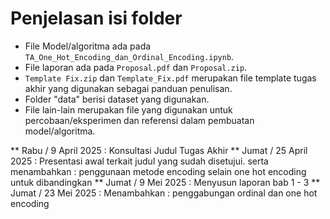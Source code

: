 # Penjelasan isi folder

* File Model/algoritma ada pada `TA_One_Hot_Encoding_dan_Ordinal_Encoding.ipynb`. 
* File laporan ada pada `Proposal.pdf` dan `Proposal.zip`.
* `Template Fix.zip` dan `Template_Fix.pdf` merupakan file template tugas akhir yang digunakan sebagai panduan penulisan.
* Folder "data" berisi dataset yang digunakan.
* File lain-lain merupakan file yang digunakan untuk percobaan/eksperimen dan referensi dalam pembuatan model/algoritma.


** Rabu / 9 April 2025 :
Konsultasi Judul Tugas Akhir
** Jumat / 25 April 2025 :
Presentasi awal terkait judul yang sudah disetujui. serta menambahkan : penggunaan metode encoding selain one hot encoding untuk dibandingkan
** Jumat / 9 Mei 2025 :
Menyusun laporan bab 1 - 3
** Jumat / 23 Mei 2025 :
Menambahkan : penggabungan ordinal dan one hot encoding

